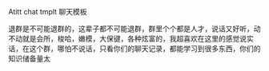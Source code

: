 Atitt chat tmplt  聊天模板

退群是不可能退群的，这辈子都不可能退群，群里个个都是人才，说话又好听，动不动就是会所，梭哈，嫩模，大保键，各种炫富的，我超喜欢在这里的感觉说实话，在这个群，哪怕不说话，只看你们的聊天记录，都能学习到很多东西，你们的知识储备量太

